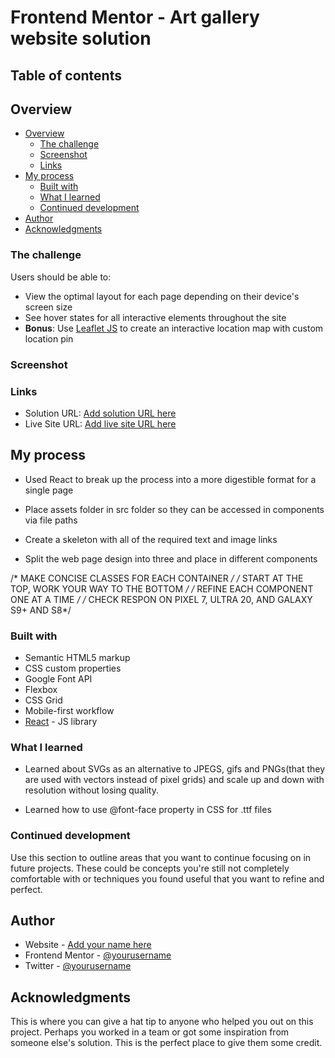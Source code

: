 # Frontend Mentor - Art gallery website solution

## Table of contents

## Overview

- [Overview](#overview)
  - [The challenge](#the-challenge)
  - [Screenshot](#screenshot)
  - [Links](#links)
- [My process](#my-process)
  - [Built with](#built-with)
  - [What I learned](#what-i-learned)
  - [Continued development](#continued-development)
- [Author](#author)
- [Acknowledgments](#acknowledgments)

### The challenge

Users should be able to:

- View the optimal layout for each page depending on their device's screen size
- See hover states for all interactive elements throughout the site
- **Bonus**: Use [Leaflet JS](https://leafletjs.com/) to create an interactive location map with custom location pin

### Screenshot

### Links

- Solution URL: [Add solution URL here](https://your-solution-url.com)
- Live Site URL: [Add live site URL here](https://your-live-site-url.com)

## My process

- Used React to break up the process into a more digestible format for a single page

- Place assets folder in src folder so they can be accessed in components via file paths

- Create a skeleton with all of the required text and image links

- Split the web page design into three and place in different components

/* MAKE CONCISE CLASSES FOR EACH CONTAINER */
/* START AT THE TOP, WORK YOUR WAY TO THE BOTTOM */
/* REFINE EACH COMPONENT ONE AT A TIME */
/* CHECK RESPON ON PIXEL 7, ULTRA 20, AND GALAXY S9+ AND S8*/

### Built with

- Semantic HTML5 markup
- CSS custom properties
- Google Font API
- Flexbox
- CSS Grid
- Mobile-first workflow
- [React](https://reactjs.org/) - JS library

### What I learned

- Learned about SVGs as an alternative to JPEGS, gifs and PNGs(that they are used with vectors instead of pixel grids) and scale up and down with resolution without losing quality.

- Learned how to use @font-face property in CSS for .ttf files


### Continued development

Use this section to outline areas that you want to continue focusing on in future projects. These could be concepts you're still not completely comfortable with or techniques you found useful that you want to refine and perfect.

## Author

- Website - [Add your name here]()
- Frontend Mentor - [@yourusername]()
- Twitter - [@yourusername]()

## Acknowledgments

This is where you can give a hat tip to anyone who helped you out on this project. Perhaps you worked in a team or got some inspiration from someone else's solution. This is the perfect place to give them some credit.
